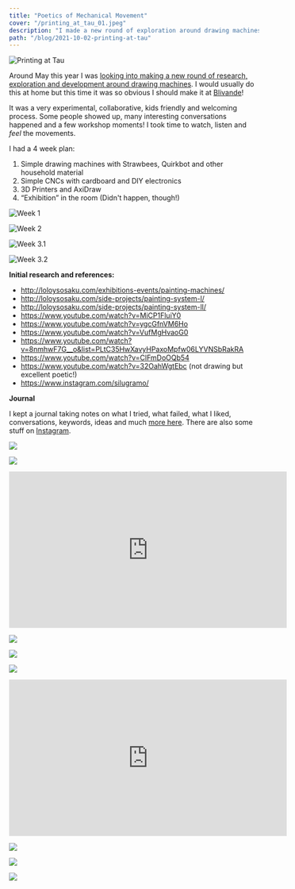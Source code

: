 ```yaml
---
title: "Poetics of Mechanical Movement"
cover: "/printing_at_tau_01.jpeg"
description: "I made a new round of exploration around drawing machines at Blivande's Artist in Residency Room."
path: "/blog/2021-10-02-printing-at-tau"
---
```


![Printing at Tau](./printing_at_tau_01.jpeg)

Around May this year I was [looking into making a new round of research, exploration and development around drawing machines](https://forum.blivande.com/t/printing-at-taus-artist-in-residency-room/2428). I would usually do this at home but this time it was so obvious I should make it at [Blivande](https://www.blivande.com/)!

It was a very experimental, collaborative, kids friendly and welcoming process. Some people showed up, many interesting conversations happened and a few workshop moments! I took time to watch, listen and *feel* the movements.

I had a 4 week plan:

1. Simple drawing machines with Strawbees, Quirkbot and other household material
2. Simple CNCs with cardboard and DIY electronics
3. 3D Printers and AxiDraw
4. “Exhibition” in the room (Didn't happen, though!)

<div class="row">

<div>

![Week 1](./printing_at_tau_week1.jpeg)

</div>

<div>

![Week 2](./printing_at_tau_week2.jpeg)

</div>

</div>

<div class="row">

<div>

![Week 3.1](./printing_at_tau_week3_1.jpeg)

</div>

<div>

![Week 3.2](./printing_at_tau_week3_2.jpeg)

</div>

</div>

**Initial research and references:**

- http://loloysosaku.com/exhibitions-events/painting-machines/
- http://loloysosaku.com/side-projects/painting-system-l/
- http://loloysosaku.com/side-projects/painting-system-ll/
- https://www.youtube.com/watch?v=MiCP1FluiY0
- https://www.youtube.com/watch?v=ygcGfnVM6Ho
- https://www.youtube.com/watch?v=VufMgHvaoG0
- https://www.youtube.com/watch?v=8nmhwF7G__o&list=PLtC35HwXavyHPaxoMpfw06LYVNSbRakRA
- https://www.youtube.com/watch?v=ClFmDoOQb54
- https://www.youtube.com/watch?v=32OahWgtEbc (not drawing but excellent poetic!)
- https://www.instagram.com/silugramo/

**Journal**

I kept a journal taking notes on what I tried, what failed, what I liked, conversations, keywords, ideas and much [more here](http://wiki.bananabanana.me/education/drawing-machines). There are also some stuff on [Instagram](https://www.instagram.com/p/CQB5JQyDVgn/).

<div class="row">

<div>

![](./printing_at_tau_03.jpeg)

</div>

<div>

![](./printing_at_tau_02.jpeg)

</div>

</div>

<iframe width="560" height="315" src="https://www.youtube-nocookie.com/embed/Ll9Zg1szyqE" title="YouTube video player" frameborder="0" allow="accelerometer; autoplay; clipboard-write; encrypted-media; gyroscope; picture-in-picture" allowfullscreen></iframe>

<div class="row">

<div>

![](./printing_at_tau_04.jpeg)

</div>

<div>

![](./printing_at_tau_05.jpeg)

</div>

</div>

![](./printing_at_tau_06.jpeg)

<iframe width="560" height="315" src="https://www.youtube-nocookie.com/embed/NWX0CYoaAnE" title="YouTube video player" frameborder="0" allow="accelerometer; autoplay; clipboard-write; encrypted-media; gyroscope; picture-in-picture" allowfullscreen></iframe>

<div class="row">

<div>

![](./printing_at_tau_07.jpeg)

</div>

<div>

![](./printing_at_tau_08.jpeg)

</div>

<div>

![](./printing_at_tau_09.jpeg)

</div>

</div>
